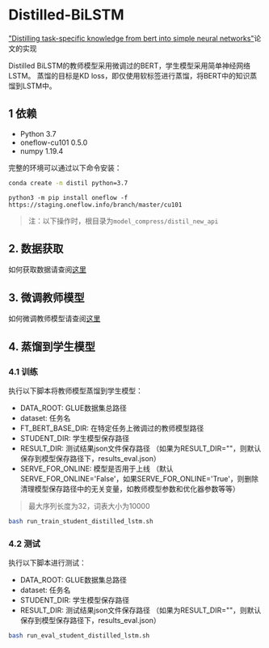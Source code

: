 # Distilled-BiLSTM
["Distilling task-specific knowledge from bert into simple neural networks"](https://arxiv.org/abs/1903.12136)论文的实现

Distilled BiLSTM的教师模型采用微调过的BERT，学生模型采用简单神经网络LSTM。
蒸馏的目标是KD loss，即仅使用软标签进行蒸馏，将BERT中的知识蒸馏到LSTM中。

## 1 依赖
- Python 3.7
- oneflow-cu101 0.5.0
- numpy 1.19.4

完整的环境可以通过以下命令安装：
  ```bash
conda create -n distil python=3.7
  ```

  ```
python3 -m pip install oneflow -f https://staging.oneflow.info/branch/master/cu101
  ```
> 注：以下操作时，根目录为`model_compress/distil_new_api`   

## 2. 数据获取
如何获取数据请查阅[这里](../../README.md#22-数据获取)

## 3. 微调教师模型
如何微调教师模型请查阅[这里](../../README.md#23-微调教师模型)
  
## 4. 蒸馏到学生模型
### 4.1 训练
执行以下脚本将教师模型蒸馏到学生模型：
- DATA_ROOT: GLUE数据集总路径
- dataset: 任务名
- FT_BERT_BASE_DIR: 在特定任务上微调过的教师模型路径
- STUDENT_DIR: 学生模型保存路径
- RESULT_DIR: 测试结果json文件保存路径 （如果为RESULT_DIR=""，则默认保存到模型保存路径下，results_eval.json）
- SERVE_FOR_ONLINE: 模型是否用于上线 （默认SERVE_FOR_ONLINE='False'，如果SERVE_FOR_ONLINE='True'，则删除清理模型保存路径中的无关变量，如教师模型参数和优化器参数等等）

> 最大序列长度为32，词表大小为10000

```bash
bash run_train_student_distilled_lstm.sh
```

### 4.2 测试

执行以下脚本进行测试：
- DATA_ROOT: GLUE数据集总路径
- dataset: 任务名
- STUDENT_DIR: 学生模型保存路径
- RESULT_DIR: 测试结果json文件保存路径 （如果为RESULT_DIR=""，则默认保存到模型保存路径下，results_eval.json）

```bash
bash run_eval_student_distilled_lstm.sh
```
